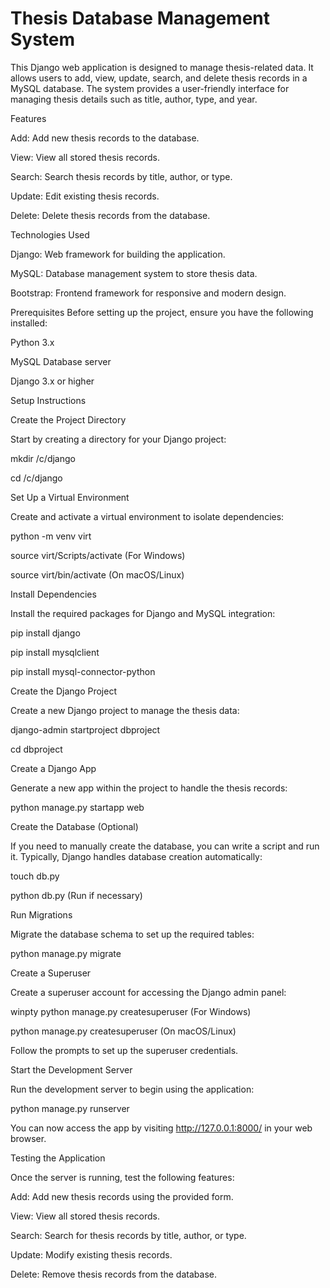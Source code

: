 # Thesis Database Management System

This Django web application is designed to manage thesis-related data. It allows users to add, view, update, search, and delete thesis records in a MySQL database. The system provides a user-friendly interface for managing thesis details such as title, author, type, and year.

Features

Add: Add new thesis records to the database.

View: View all stored thesis records.

Search: Search thesis records by title, author, or type.

Update: Edit existing thesis records.

Delete: Delete thesis records from the database.

Technologies Used

Django: Web framework for building the application.

MySQL: Database management system to store thesis data.

Bootstrap: Frontend framework for responsive and modern design.

Prerequisites
Before setting up the project, ensure you have the following installed:

Python 3.x

MySQL Database server

Django 3.x or higher

Setup Instructions

Create the Project Directory

Start by creating a directory for your Django project:

mkdir /c/django

cd /c/django

Set Up a Virtual Environment

Create and activate a virtual environment to isolate dependencies:

python -m venv virt

source virt/Scripts/activate (For Windows)

source virt/bin/activate (On macOS/Linux)

Install Dependencies

Install the required packages for Django and MySQL integration:

pip install django

pip install mysqlclient

pip install mysql-connector-python

Create the Django Project

Create a new Django project to manage the thesis data:

django-admin startproject dbproject

cd dbproject

Create a Django App

Generate a new app within the project to handle the thesis records:

python manage.py startapp web

Create the Database (Optional)

If you need to manually create the database, you can write a script and run it. Typically, Django handles database creation automatically:

touch db.py

python db.py (Run if necessary)

Run Migrations

Migrate the database schema to set up the required tables:

python manage.py migrate

Create a Superuser

Create a superuser account for accessing the Django admin panel:

winpty python manage.py createsuperuser (For Windows)

python manage.py createsuperuser (On macOS/Linux)

Follow the prompts to set up the superuser credentials.

Start the Development Server

Run the development server to begin using the application:

python manage.py runserver

You can now access the app by visiting http://127.0.0.1:8000/ in your web browser.

Testing the Application

Once the server is running, test the following features:

Add: Add new thesis records using the provided form.

View: View all stored thesis records.

Search: Search for thesis records by title, author, or type.

Update: Modify existing thesis records.

Delete: Remove thesis records from the database.
